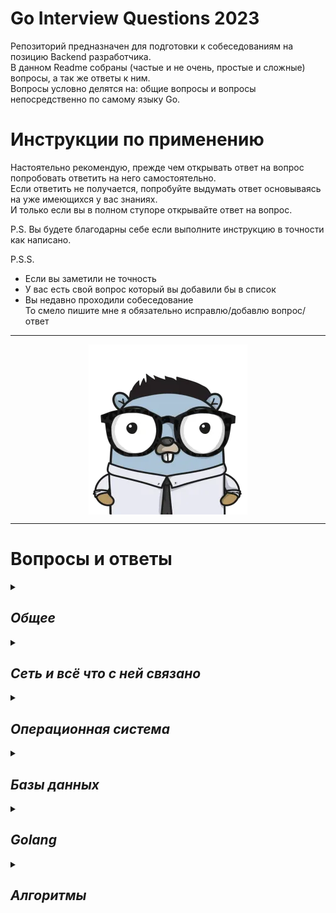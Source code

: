 # Go Interview Questions 2023
Репозиторий предназначен для подготовки к собеседованиям на позицию Backend разработчика.  
В данном Readme собраны (частые и не очень, простые и сложные) вопросы, а так же ответы к ним.  
Вопросы условно делятся на: общие вопросы и вопросы непосредственно по самому языку Go.

# Инструкции по применению
Настоятельно рекомендую, прежде чем открывать ответ на вопрос попробовать ответить на него самостоятельно.  
Если ответить не получается, попробуйте выдумать ответ основываясь на уже имеющихся у вас знаниях.  
И только если вы в полном ступоре открывайте ответ на вопрос.

P.S.
Вы будете благодарны себе если выполните инструкцию в точности как написано.

P.S.S.
- Если вы заметили не точность
- У вас есть свой вопрос который вы добавили бы в список
- Вы недавно проходили собеседование  
  То смело пишите мне я обязательно исправлю/добавлю вопрос/ответ

---
<p style="text-align: center;">
  <img src="https://github.com/DrrBurger/Photos_for_git/blob/master/1_3UreHEOa70zgNwE3JeFoHQ.webp" alt="logo" style="display: block; margin: auto;">
</p>

---

# Вопросы и ответы

<!-- ОБЩЕЕ -->
<details>
    <summary><h2><i>Общее</i></h2></summary>

---

Вопрос №1: [ Что такое микросервисы? ]

<details>
  <summary>Ответ</summary>

    - Микросервисы — это подход к разработке программного обеспечения, при котором большое приложение разбивается на меньшие, автономные компоненты. 
    Каждый микросервис представляет собой отдельный модуль, который реализует определенный функционал и может работать независимо от других модулей. 
    Эти модули обычно взаимодействуют друг с другом через API или событийно-ориентированную архитектуру.

</details>

---

Вопрос №2: [ Какие преимущества у микросервисной архитектуры по сравнению с монолитом? А какие недостатки? ]

<details>
  <summary>Ответ</summary>

    - Преимущества:
        - Гибкость: Можно использовать разные технологии и языки программирования для разных микросервисов.
        - Масштабируемость: Легче масштабировать отдельные компоненты.
        - Распределение работы: Разные команды могут работать над разными сервисами параллельно.
        - Быстрый цикл разработки: Изменения в одном микросервисе могут быть развернуты независимо от других.
        
    - Недостатки:
        - Сложность: Взаимодействие между микросервисами может стать сложным и трудным для управления.
        - Проблемы с данными: Труднее обеспечить консистентность данных между сервисами.
        - Сложность тестирования: Тестирование может быть сложнее, особенно для сценариев, которые требуют взаимодействия между множеством сервисов.
</details>

---

Вопрос №3: [ Что использовать для трассировки сервисов? Для мониторинга? А для логирования? ]

<details>
  <summary>Ответ</summary>

    - Трассировка: Jaeger, Zipkin.
    - Мониторинг: Prometheus, Grafana, Zabbix.
    - Логирование: ELK Stack (Elasticsearch, Logstash, Kibana), Grafana Loki.
</details>

---

Вопрос №4: [ Как быть с консистентностью данных между несколькими микросервисами? ] <a name="micro2"></a>

<details>
  <summary>Ответ</summary>

    - Консистентность данных в микросервисной архитектуре — сложная задача. Один из подходов — использование распределенных транзакций, но это может привести к проблемам производительности и доступности. 
      Другой подход — "eventual consistency", где система стремится обеспечить консистентность данных в течение некоторого времени. 
      Для этого часто используют шины сообщений и системы очередей, такие как Kafka или RabbitMQ, чтобы синхронизировать данные между сервисами.
</details>

---

Вопрос №5: [ Что такое сине-зеленый деплой (Blue-Green Deployment)? ]

<details>
  <summary>Ответ</summary>

    - Сине-зеленый деплой — это метод развертывания приложений, при котором создается полностью независимое окружение (зеленое), идентичное текущему
    продуктивному(синему). После проверки новой версии приложения в зеленом окружении, трафик переключается на это окружение, сделав его новым продуктивным. 
    Этот метод позволяет мгновенно откатываться к предыдущей версии, если что-то пошло не так, так как синее окружение остается нетронутым.
    
    Преимущества:
      - Быстрый откат: Если в новой версии есть проблемы, можно быстро вернуться к старой версии.
      - Нулевое время простоя: Переключение трафика происходит мгновенно, что исключает простои.
</details>

---

Вопрос №6: [ Что такое системы оркестрации контейнеров? ]

<details>
  <summary>Ответ</summary>

    - Системы оркестрации контейнеров, такие как Kubernetes, Docker Swarm или Mesos, используются для автоматизации развертывания, масштабирования 
      и управления контейнеризованными приложениями.

    Для чего они нужны:
      - Автоматизация развертывания: Один раз описав как должен работать ваш сервис, вы можете автоматически развернуть его на любом числе машин.
      - Масштабирование: Вам не нужно вручную добавлять или удалять контейнеры. Оркестратор может делать это автоматически, в зависимости от нагрузки.
      - Балансировка нагрузки: Оркестраторы могут автоматически распределять входящий трафик между контейнерами одного сервиса.
      - Высокая доступность: Оркестраторы могут перезапускать упавшие контейнеры и перемещать их между хостами.
      - Обновление и откат: Оркестраторы могут обновлять приложения с минимальными простоями, а также откатывать их до предыдущих версий.

    Эти возможности делают системы оркестрации ключевым компонентом для современных облачных и микросервисных архитектур.
</details>

---

Вопрос №7: [ Что такое рефлексия? ]

<details>
  <summary>Ответ</summary>

    - Рефлексия в программировании — это механизм, который позволяет программам исследовать информацию о типах и структурах данных во время выполнения. 
      В Go рефлексия основана на двух ключевых типах: Type и Value, которые определены в пакете reflect.
      
    С помощью рефлексии можно:
      - Определять тип переменной во время выполнения.
      - Исследовать структуры и их поля, интерфейсы, значения массивов и множество других аспектов данных.
      - Создавать новые значения, изменять их и вызывать методы на них динамически.

    Зачем это нужно?
    Рефлексия часто используется в ситуациях, где типы данных неизвестны до времени выполнения. Например, она полезна при работе с библиотеками для маршалинга
    и анмаршалинга данных (например, JSON, XML), создании ORM, фреймворков для тестирования и многом другом.

    Осторожно!!!
    Несмотря на свою мощь, рефлексию следует использовать осторожно:
      - Производительность: Рефлексивные операции обычно медленнее, чем их нерефлексивные аналоги.
      - Читаемость кода: Рефлексия может сделать код сложнее для понимания и поддержки.
      - Типобезопасность: Рефлексия может привести к ошибкам во время выполнения из-за неправильного использования типов или несуществующих полей/методов.

    Таким образом, рефлексия — мощный, но "острый" инструмент, и его следует использовать разумно.
</details>

---

Вопрос №8: [ Что такое асинхронность? ]

<details>
  <summary>Ответ</summary>

    - Вычисления в системе могут идти двумя способами:
        - синхронно - это когда код выполняется последовательно;
        - асинхронно - это когда операцию мы можем выполнять не дожидаясь результата на месте. Обычно подразумевается, что операция может быть выполнена кем-то на стороне.
</details>

---

Вопрос №9: [ Что такое параллельность? ]

<details>
  <summary>Ответ</summary>

    - Вычисления будут являться параллельным только в том случае, если они выполняются одновременно. 
      Как пример можно привести процесс ремонта в доме. У нас есть несколько мастеров-универсалов, 
      каждый из которых выполняет работы на своем объекте под ключ. При этом производительность мастеров не зависит друг от друга, 
      так как их работа не пересекается.
</details>

---

Вопрос №10: [ Что такое конкурентность? ]

<details>
  <summary>Ответ</summary>

    - Конкурентность обеспечивает выполнение нескольких задач посредством переключения контекста. 
      Конкурентные вычисления реализуются на одном ядре системы. Как пример приведем тот же процесс ремонта, но с другими вводными условиями. 
      Теперь мы имеем один объект, на который привлекаем специалистов разного профиля: по демонтажным работам, электрике, подготовке стен и полов, отделке. 
      При этом у нас часто возникают ситуации, когда хозяин уже в процессе подготовки стен, решает, что вот эта стена ему все же не нужна, и на сцену опять выходят демонтажники. 
      Такой процесс организации работ можно назвать конкурентным, так как наши мастера уступают место друг другу, одновременно клеить обои и ломать стены они не могут.
</details>

---

</details>

<!-- Сеть и всё что с ней связано -->
<details>
    <summary><h2><i>Сеть и всё что с ней связано</i></h2></summary>

---

Вопрос №1: [ В чем отличие протоколов TCP и UDP? ]

<details>
   <summary>Ответ</summary>

    - TCP (Transmission Control Protocol)
        - Ориентирован на установление надежного соединения.
        - Ошибки корректируются; потерянные или поврежденные пакеты пересылаются.
        - Поддерживает управление потоком и перегрузкой.
        - Нормально работает в условиях высокой задержки.

    - UDP (User Datagram Protocol)
        - Безусловный протокол, не устанавливает соединение.
        - Ошибки не корректируются; потерянные пакеты не восстанавливаются.
        - Не поддерживает управление потоком и перегрузкой.
        - Обычно быстрее, чем TCP.

    - Когда UDP предпочтительнее:
        - Потоковое медиа, онлайн-игры, VoIP — там, где задержка критична и потеря пакетов допустима.
</details>

---

Вопрос №2: [ Какие еще протоколы существуют? ]

<details>
  <summary>Ответ</summary>

    - Транспортный уровень (как TCP и UDP):
        - SCTP (Stream Control Transmission Protocol) — протокол, предназначенный для передачи данных с поддержкой множественных потоков и устойчивый к ошибкам.
        - CCP (Datagram Congestion Control Protocol) — протокол, предназначенный для передачи потоковых медиа.

    - Сетевой уровень:
        - IP (Internet Protocol) — протокол маршрутизации.
        - ICMP (Internet Control Message Protocol) — протокол управляющих сообщений.
        - OSPF (Open Shortest Path First) — протокол динамической маршрутизации.

    - Канальный уровень:
        - Ethernet — наиболее распространенный протокол канального уровня.
        - Wi-Fi — набор стандартов для беспроводных локальных сетей.

    - Прикладной уровень:
        - HTTP/HTTPS (HyperText Transfer Protocol/Secure) — протокол передачи гипертекста.
        - FTP (File Transfer Protocol) — протокол передачи файлов.
        - SMTP (Simple Mail Transfer Protocol) — протокол для передачи электронной почты.
        - DNS (Domain Name System) — система преобразования доменных имен в IP-адреса.
        - MQTT (Message Queuing Telemetry Transport) — протокол мессенджинга для IoT устройств.
        - Это далеко не исчерпывающий список, и существует множество других протоколов для различных специфических задач и сценариев использования.

</details>

---

</details>

<!-- Операционная система -->
<details>
    <summary><h2><i>Операционная система</i></h2></summary>

---

Вопрос №1: [ Можно ли убить поток внутри определенного процесса командой kill? ]

<details>
  <summary>Ответ</summary>

    - Обычно команда kill убивает процессы, а не отдельные потоки. В Linux потоки являются частью процесса и не могут быть убиты независимо от него командой kill.
</details>

---

</details>

<!-- Базы данных -->
<details>
    <summary><h2><i>Базы данных</i></h2></summary>

---

Вопрос №1: [ Какая разница между реляционными vs не реляционными СУБД? ]

<details>
  <summary>Ответ</summary>

    - SQL:
        Плюсы:
          - Строгая схема: Помогает в поддержании целостности данных.
          - ACID-свойства: Поддержка транзакций с гарантированной Атомарностью, Согласованностью, Изолированностью и Долговечностью.
          - SQL: Богатый язык запросов, хорошо подходящий для сложных запросов.
          - Широкая поддержка: Огромное сообщество, много документации и инструментов.
          - Зрелость: Проверенные временем, надежные решения.
        Минусы:
          - Горизонтальное масштабирование: Обычно сложнее масштабировать горизонтально по сравнению с NoSQL.
          - Сложность: SQL и реляционные схемы могут быть сложными для новичков.
          - Стоимость: Коммерческие решения могут быть дорогими.

    - NoSQL:
        Плюсы:
          - Масштабируемость: Обычно проще масштабировать горизонтально.
          - Гибкость схемы: Можно легко добавлять поля в данные.
          - Высокая производительность: Оптимизированы для больших данных и реального времени.
          - Разнообразие моделей данных: ключ-значение, документ-ориентированные, колоночные и графовые базы данных.
        Минусы:
          - Недостаток стандартизации: Множество разных систем с разными API.
          - Сложность: Распределенные системы приносят собой сложности в управлении и обслуживании.
          - Недостаточная поддержка транзакций: Не все NoSQL-системы поддерживают ACID-транзакции.
        
    - Когда выбрать NoSQL?
        - При необходимости горизонтального масштабирования.
        - Когда схема данных непостоянна или развивается со временем.
        - Для больших данных и обработки в реальном времени.

    - Какие NoSQL решения знаешь?
        - MongoDB, Cassandra, Redis, и Couchbase.
        
    - Трудности при работе с NoSQL:
        - Сложность управления распределенной системой.
        - Отсутствие стандартизированного языка запросов, как SQL.
        - Вопросы консистентности данных, особенно в распределенных системах.
</details>

---

</details>

<!-- Golang -->
<details>
    <summary><h2><i>Golang</i></h2></summary>

<!-- Общие вопросы по языку Go -->
- <details>
    <summary><h3><i>Общие вопросы по языку Go</i></h3></summary>

  ---

  - Вопрос №1: [ Расскажи кратко о языке Go ]

    <details>
      <summary>Ответ</summary>

        - Go (Golang) — это компилируемый многопоточный язык программирования от Google с открытым исходным кодом. 
          Считается языком общего назначения, но основное применение — разработка веб-сервисов и клиент-серверных приложений.
        - Язык Go был представлен в 2009 году в корпорации Google. Его полное название — Golang — производное от «Google language». 
          Язык создали Роб Пайк и Кен Томпсон.
        - У языка: Строгая статическая типизация, понятный и простой синтаксис, встроеный «сборщика мусора»  
    </details>

  ---

  - Вопрос №2: [ Как реализовано хранилище памяти в Go? ]

    <details>
      <summary>Ответ</summary>

        - Хранилища памяти в Go реализованы с помощью двух подходов:
        - хранение в stack. в основном используется для хранения локальных переменных, аргументов функции. 
          Из плюсов -stack достаточно легко очищается. 
          Из минусов - при аллокациях на stack существуют копии одних и тех же значений, которые надо хранить и обрабатывать.
        - хранение в heap. в основном используется для хранения глобальный переменных и ссылочных типов. 
          Из плюсов - при аллокациях на heap существует всегда одно уникальное значение, которое надо хранить и обрабатывать. 
          Из минусов - heap тяжело очищается, так как приходится запускать сборщик мусора, который имеет много накладных расходов и останавливает приложение.
    </details>

  ---

  - Вопрос №3: [ Какие типы данных есть в языке Go? ]

    <details>
      <summary>Ответ</summary>

        - Boolean: bool (значения true или false)

        - Целочисленные типы:
          int и uint: знаковые и беззнаковые целые числа, размер зависит от платформы (32 или 64 бита)
          int8, int16, int32, int64: знаковые целые числа с фиксированным размером
          uint8, uint16, uint32, uint64: беззнаковые целые числа с фиксированным размером
          uintptr: беззнаковый целочисленный тип, достаточный для хранения разыменованного указателя

        - Числа с плавающей точкой:
          float32, float64: числа с плавающей точкой

        - Комплексные числа:
          complex64, complex128: комплексные числа

        - Строки и символы:
          Строки: string
          Байты: byte (эквивалент типа uint8)

        - Составные типы:
          Массивы: например, [5]int (массив из 5 целых чисел)
          Срезы: например, []int (динамически изменяемый массив)
          Map (ассоциативный массив): например, map[string]int
          Структуры: например, struct { Name string; Age int }

        - Другие типы:
          Интерфейсы: interface{}
          Каналы: chan
          Указатели: например, *int (указатель на целое число)

    </details>

  ---

  - Вопрос №4: [ Что такое пакеты в go? ]

    <details>
      <summary>Ответ</summary>

        - Пакет - это механизм переиспользования кода, при котором go файлы помещаются в общую директорию. 
          В начале каждого такого файла объявляется зарезервированное слово package, а после него прописывается имя пакета. 
          В рамках пакета все функции и глобальные переменные, объявленные как в верхнем, так и в нижнем регистре, видят друг друга.   
    </details>

  ---

  - Вопрос №5: [ Что такое глобальная переменная? ]

    <details>
      <summary>Ответ</summary>

        - Глобальная переменная - это переменная уровня пакета, то есть объявленная вне функции. 
          Глобальная переменная также может быть доступна за рамками пакета, конечно только в том случае, если ее наименование начинается в верхнем регистре.
    </details>

  ---

  - Вопрос №6: [ Что такое константы и можно ли их изменять? ]

    <details>
      <summary>Ответ</summary>

        - Константы - это неизменяемые переменные, изменить константу нельзя.
    </details>

  ---

  - Вопрос №7: [ Зачем фигурные скобки с не объявленным оператором внутри функции? ]

    <details>
      <summary>Ответ</summary>

        - В go функции действительно можно объявить {} без оператора, ограничив область видимости куска кода в рамках этой функции.
    </details>

  ---

  - Вопрос №8: [ В go есть оператор switch case, можно ли выполнить несколько условий в одном объявленном операторе? ]

    <details>
      <summary>Ответ</summary>

        - Такое возможно благодаря ключевому слову fallthrough. Оно заставляет выполнять код в следующей объявленной 
          булевой секции, вне зависимости подходит ли булевое условие case этой секции.

    </details>

  ---

  - Вопрос №9: [ Что такое iota? ]

    <details>
      <summary>Ответ</summary>

        - iota - это идентификатор, который позволяет создавать последовательные не типизированные целочисленные константы. 
          Значением iota является индекс ConstSpec. Не смотря на то, что первым индексом является 0, значение первой 
          константы можно задать отличным от 0, что в свою очередь повлияет на значения последующих констант.

    </details>

  ---

  - Вопрос №10: [ Как вручную задать количество процессоров для приложения? ]

    <details>
      <summary>Ответ</summary>

        - Это позволяет сделать runtime.GOMAXPROCS(). Важно понимать, что при выставлении количества логических 
          процессоров больше, чем есть у вас в системе, вы рискуете получить определенные проблемы с производительностью. 
          Чтобы избежать этого можно задать runtime.GOMAXPROCS(runtime.NumCPU()), runtime.NumCPU() - количество логических процессоров.
    </details>

  ---

  - Вопрос №11: [ Как принудительно переключить контекст? ]

    <details>
      <summary>Ответ</summary>

        - Переключение контекста вручную осуществляется с помощью функции runtime.Goshed().
    </details>

  ---

  - Вопрос №12: [ Что такое graceful shutdown? ]

    <details>
      <summary>Ответ</summary>

        - У каждого сервера есть потребность в его отключении, обычно это происходит при получении сигнала от ОС. 
          И хорошо бы делать это отключение корректно, останавливая поэтапно все службы. Согласитесь никто из нас не 
          выключает телевизор ударом табурета по корпусу. Так же и с сервером, для корректного отключения которого есть 
          общие подходы. К примеру:
        - создать канал, прослушивающий системные сигналы на выход;
        - прослушивать этот канал;
        - при получении сигнала поэтапно выходить из горутин;
        - остановить сервер.
    </details>

  ---

  - Вопрос №13: [ Что обозначает * и &? ]

    <details>
      <summary>Ответ</summary>

        - "&" - это адрес блока памяти. То есть &myVar - это адрес того места в памяти, где хранятся данные переменной myVar. Тогда как "*" можно использовать в двух вариантах:
          чтобы объявить тип-указатель var pointVar *int. В данном случае указатель на int;
          чтобы получить значение по адресу *pointVar. Обратный предыдущему процесс, и здесь мы получим значение по адресу pointVar.
    </details>

  ---

  - Вопрос №14: [ Как происходит передача параметров в функцию? ]

    <details>
      <summary>Ответ</summary>

        - Параметры в Go всегда передаются по значению. Это значит, что всякий раз, когда мы передаем аргумент в функцию, 
          функция получает копию первоначального значения. Чтобы работать именно с той же самой переменной, не копируя ее, 
          необходимо использовать адрес этой переменной. При этом сам указатель будет скопирован.
    </details>

  ---

  - Вопрос №15: [ Есть ли особенности поведения при передаче map и slice в функцию? ]

    <details>
      <summary>Ответ</summary>

        - Передача slice и map может заставить усомниться в том, что они передаются в функцию по значению. Однако здесь 
          так же происходит копирование. Структуры slice и map (уточнение: в случае map копируется не сама структура, 
          а указатель на структуру hmap, подробнее о том, что такое hmap можно прочитать в документации) копируются, 
          однако в самих структурах содержатся ссылки на области памяти, благодаря которым создается эффект передачи по ссылке.
    </details>

  ---

  - Вопрос №16: [ Как функции делятся памятью? ]

    <details>
      <summary>Ответ</summary>

        - В начале следует сказать про фрейм. Фрейм можно представить как отдельное пространство памяти для конкретной функции. 
          Функция может работать с памятью в своем фрейме, однако не может работать с памятью фреймов других функций. 
          Когда из одной функции мы вызываем другую функцию, происходит переход фреймов. Чтобы использовать какие-то 
          данные предыдущего фрейма в следующем их можно передать по значению. Если необходимо работать не с копией, 
          а именно переменной другого фрейма, необходимо использовать переменные-указатели, которые обеспечивают доступ 
          до переменных других фреймов.
    </details>

  ---

  </details>

<!-- Численные типы -->
- <details>
    <summary><h3><i>Численные типы</i></h3></summary>

  ---

  - Вопрос №1: [ Какие численные типы есть? ]

    <details>
      <summary>Ответ</summary>

        - Целочисленные типы:
          int8: 8-битное знаковое целое число (-128 до 127)
          int16: 16-битное знаковое целое число (-32,768 до 32,767)
          int32 (rune): 32-битное знаковое целое число (-2,147,483,648 до 2,147,483,647)
          int64: 64-битное знаковое целое число (-9,223,372,036,854,775,808 до 9,223,372,036,854,775,807)
          uint8 (byte): 8-битное беззнаковое целое число (0 до 255)
          uint16: 16-битное беззнаковое целое число (0 до 65,535)
          uint32: 32-битное беззнаковое целое число (0 до 4,294,967,295)
          uint64: 64-битное беззнаковое целое число (0 до 18,446,744,073,709,551,615)
          int: знаковое целое число, размер зависит от платформы (обычно 32 или 64 бита)
          uint: беззнаковое целое число, размер зависит от платформы (обычно 32 или 64 бита)
          uintptr: беззнаковое целое число, достаточное для хранения разыменованного указателя (размер зависит от платформы)

        - Числа с плавающей точкой:
          float32: 32-битное число с плавающей точкой (приблизительный диапазон от 1.4E-45 до 3.4E+38)
          float64: 64-битное число с плавающей точкой (приблизительный диапазон от 4.9E-324 до 1.8E+308)

        - Комплексные числа:
          complex64: комплексное число с двумя 32-битными числами с плавающей точкой (для действительной и мнимой частей)
          complex128: комплексное число с двумя 64-битными числами с плавающей точкой (для действительной и мнимой частей)

    </details>

  ---

  - Вопрос №2: [ Какой результат получим если разделить int на 0 и float на 0? ]

    <details>
      <summary>Ответ</summary>

        - Это вопрос с подвохом. Деление int на 0 в go невозможно и вызовет ошибку компилятора.
          Тогда как деление float на 0 дает в своем результате бесконечность.
    </details>

  ---

  </details>

<!-- Строки -->
- <details>
    <summary><h3><i>Строки</i></h3></summary>

  ---

  - Вопрос №1: [ Что представляют собой строки в go? ]

    <details>
      <summary>Ответ</summary>

        - Строки в go - это обычный массив байт. Это надо понимать для того, чтобы ответить на следующие вопросы о строках.
        - Как можно оперировать строками?
          Строки в go можно складывать(конкатенировать), сравнивать, получить срез, длинну, и т.д

        - Что будет если сложить строки?
          Мы будем получать новые строки

        - Как определить количество символов для строки?" или "Какие есть нюансы при итерации по строке?
          Исходя из того же знания, что строка это массив байт, взяв базовую функцию len() от строки мы получим количество байт. 
          Похожее поведение будет при итерации по строке - итерация по байтам. Тогда как в зависимости от кодировки, 
          символ в строке может занимать не один байт. Для того, чтобы работать именно с символами, необходимо преобразовать 
          строку в тип []rune. Еще одним способом определения длинны строки является функция RuneCountInString пакета utf8.
    </details>

  ---

  - Вопрос №2: [ Как преобразовать строку в int и наоборот? Можно ли сделать int(string) и string(int) соответственно? ]

    <details>
      <summary>Ответ</summary>

        - Преобразование типов между int и string указанным синтаксисом невозможно. Для преобразования необходимо 
          использовать функции из пакета strconv стандартной библиотеки go. При этом для преобразования строк 
          в/из int и int64 используются разные функции, strconv.Atoi и strconv.Itoa для int, 
          strconv.ParseInt и strconv.FormatInt соответственно.
    </details>

  ---

  </details>

<!-- Интерфейсы -->
- <details>
    <summary><h3><i>Интерфейсы</i></h3></summary>

  ---

  - Вопрос №1: [ Интерфейсы: Что такое интерфейс в Go? Зачем нужен на практике? Примеры задач где стоит ввести? ]

    <details>
      <summary>Ответ</summary>

        - В Go, интерфейс — это набор сигнатур методов (контракт). Тип, реализующий все методы, указанные в интерфейсе, считается 
          реализующим этот интерфейс. Особенностью языка Go является неявная реализация интерфейсов: вам не нужно явно
          указывать, что тип реализует интерфейс.

        - Зачем нужны интерфейсы на практике:
          Абстракция: Интерфейсы позволяют абстрагировать поведение, делая код более модульным и легко тестируемым.
          Расширяемость: Легко добавлять новые функциональности, не меняя существующий код.
          Полиморфизм: Работа с разными типами данных, как если бы они были одним и тем же типом.

        - Примеры задач, где стоит ввести интерфейс
          Логирование: Если у вас есть несколько способов логирования (в файл, в БД, через сеть), вы можете определить 
          интерфейс Logger с методом Log, и затем реализовать его различными способами.
          Сетевые запросы: Если ваше приложение взаимодействует с различными внешними API, вы можете создать интерфейс 
          APIClient с методами, которые нужны для взаимодействия с API.
          Тестирование: Интерфейсы позволяют легко мокать зависимости, что упрощает тестирование.

    </details>

  ---

  - Вопрос №2: [ Что такое пустой интерфейс? ]

    <details>
      <summary>Ответ</summary>

        - В Go, пустой интерфейс interface{} не имеет методов. Это означает, что любой тип автоматически реализует 
          пустой интерфейс, и вы можете присвоить значение любого типа переменной пустого интерфейса. Это обычно 
          используется для создания контейнеров, которые могут хранить значения любого типа, или для функций, 
          которые могут принимать аргументы любого типа.
    </details>

  ---

  - Вопрос №3: [ Как устроен внутри nil интерфейс vs nil внутри интерфейса? ]

    <details>
      <summary>Ответ</summary>

        - Под капотом, интерфейс в Go — это двухсловная структура, содержащая:
          Type: Указатель на информацию о типе. Это позволяет интерфейсу знать, какой именно тип он хранит.
          Data: Указатель на само значение.
          Для пустого интерфейса эта структура особенно полезна, потому что Type будет указывать на реальный тип данных, 
          хранящихся в Data, что позволяет динамически определять тип при выполнении (runtime).
          Этот механизм делает интерфейсы относительно медленными по сравнению с конкретными типами, так как добавляет 
          дополнительный уровень индирекции и необходимость динамического определения типов. Однако это не всегда критично 
          и является приемлемой "ценой" за удобство и гибкость интерфейсов.
          Таким образом, использование пустого интерфейса в Go — это удобный, но не всегда оптимальный с точки зрения 
          производительности способ работы с данными неизвестного или переменного типа.

          ```var a interface{} 
             var b *int 
             a=b 
             fmt.Println("ab", a==nil)```
          
          - Nil интерфейс
            Когда мы говорим, что интерфейс равен nil, это означает, что оба поля внутренней структуры интерфейса 
            (Type и Data) равны nil. Это можно представить как "абсолютный" nil для интерфейса.

          ```var a interface{}
             fmt.Println(a == nil)  // Вывод: true```

          - Nil внутри интерфейса
            Пример var b *int создает указатель на int, который равен nil. Однако, когда этот nil указатель присваивается 
            интерфейсной переменной a, поле Type внутренней структуры интерфейса теперь указывает на тип *int, 
            в то время как поле Data равно nil.

          ```var a interface{}
             var b *int
             a = b
             fmt.Println(a == nil)  // Вывод: false```

          - Здесь a == nil вернет false, потому что, хотя Data равно nil, Type указывает на тип *int. С точки зрения интерфейса, это не nil.
            Этот аспект может иногда приводить к неожиданному поведению и ошибкам, и его важно понимать при работе с интерфейсами в Go. 
    </details>

  ---

  - Вопрос №4: [ Как определить тип интерфейса? ]

    <details>
      <summary>Ответ</summary>

        - С помощью инструкции switch case и приведения типа можно определить тип интерфейса, указав возможные варианты 
          базового типа его значения.

        ```switch v := animal.(type) {
           case Dog:
           fmt.Println("It's a dog:", v.Speak())
           default:
           fmt.Println("Unknown type")
           }```
    </details>

  ---

  - Вопрос №5: [ В каком пакете лучше объявлять интерфейсы и почему? ]

    <details>
      <summary>Ответ</summary>

        - В Go интерфейсы часто объявляются в том пакете, который будет использовать, а не реализовывать, этот интерфейс. 
          Это принципиально отличается от некоторых других языков программирования, где интерфейсы часто объявляются 
          в том же пакете, что и их реализации. Рассмотрим причины этого:

          Цель интерфейса
          Интерфейс в Go — это определение "контракта": он описывает, что должен делать тип, но не как. Клиентский код, 
          который опирается на этот "контракт", важнее, чем реализации, потому что интерфейс обеспечивает абстракцию, 
          которая позволяет клиентскому коду не зависеть от конкретных реализаций.

          Разделение зависимостей
          Если вы помещаете интерфейс в пакет, который будет его использовать, то этот пакет не становится зависимым от 
          всех пакетов, которые реализуют этот интерфейс. Это упрощает управление зависимостями.

          Принцип наименьшего знания
          Пакеты, реализующие интерфейс, не должны знать о существовании интерфейса. Это уменьшает связность кода и 
          делает его более модульным и легким для тестирования и переиспользования.

          В целом, нет строгих правил, где должны объявляться интерфейсы, и иногда имеет смысл объявлять их в пакете с 
          реализацией, особенно если интерфейс и его реализация очень тесно связаны. Однако часто более полезным оказывается 
          принцип "интерфейсы в пакете-пользователе, реализации где-то еще".
    </details>

  ---

  </details>

<!-- Массивы и слайсы -->
- <details>
    <summary><h3><i>Массивы и слайсы</i></h3></summary>

  ---

  - Вопрос №1: [ Что такое слайс и чем он отличается от массива? ]

    <details>
      <summary>Ответ</summary>

        - Cлайс - это структура go, которая включает в себя ссылку на базовый массив, а также две переменные len(length) и cap(capacity).
          len это длина слайса - то количество элементов, которое в нём сейчас находится.
          cap - это ёмкость слайса - то количество элементов, которые мы можем записать в слайс сверх len без его дальнейшего расширения.
          Array - это последовательно выделенная область памяти. Частью типа array является его размер, который в том числе является не изменяемым.
    </details>

  ---

  - Вопрос №2: [ Какой размер массива выделяется под слайс при его расширении за рамки его емкости? ]

    <details>
      <summary>Ответ</summary>

        - Если отвечать на вопрос поверхностно, то можно сказать, что базовый массив расширяется в два раза от нашей capacity.
        Отвечая более емко, следует учесть, что при больших значениях расширение будет не в два раза и будет вычисляться по 
        специальной формуле в функции growslice().

        Если развернуть ответ полностью, то это будет звучать примерно так: 
        * если требуемая cap больше чем вдвое исходной cap, то новая cap будет равна требуемой;
        * если это условие не выполнено, а также len текущего слайса меньше 256, то новая cap будет в два раза больше базовой cap;
        * если первое и второе условия не выполнены, то емкость будет увеличиваться в цикле на четверть от базовой емкости пока 
        не будет обработано переполнение. Посмотреть эти условия более подробно можно в исходниках go.
    </details>

      ---

      </details>

<!-- Map -->
- <details>
    <summary><h3><i>Map</i></h3></summary>

  ---

  - Вопрос №1: [ Как реализована map(карта) go? ]

    <details>
      <summary>Ответ</summary>

        - Сама map в go - это структура, реализующая операции хеширования. При этом, так же как и любую структуру, 
          содержащую ссылки на области памяти,map необходимо инициализировать. map ссылается на такие элементы как 
          bucket (в переводе на русский "ведра"). Каждый bucket содержит в себе:

        * 8 экстра бит, с помощью которых осуществляется доступ до значений в этом bucket;
        * ссылку на следующий коллизионный bucket;
        * 8 пар ключ-значение, уложенных в массив.
    </details>

  ---

  - Вопрос №2: [ Можно ли брать ссылку на значение, хранящееся по ключу в map? ]

    <details>
      <summary>Ответ</summary>

        - Нельзя так как map поддерживает процедуру эвакуации. Значения, хранящиеся в определённой ячейки памяти в текущий момент 
          времени, в следующий момент времени уже могут там не храниться.
    </details>

  ---

  - Вопрос №3: [ Что такое эвакуация, и в каком случае она будет происходить? ]

    <details>
      <summary>Ответ</summary>

        - Эвакуация - это процесс когда map переносит свои значения из одной области памяти в другую. Это происходит 
          из-за того что число значений в каждом отдельном bucket максимально равно 8.
          В тот момент времени, когда среднее количество значений в bucket составляет 6.5, go понимает, что размер map 
          не удовлетворяет необходимому. Начинается процесс расширения map.
          Следует отметить, что сам процесс эвакуации может происходить некоторое время, на протяжение которого новые и 
          старые данные будут связаны.
    </details>

  ---

  - Вопрос №4: [ Какие есть особенности синтаксиса получения и записи значений в map? ]

    <details>
      <summary>Ответ</summary>

        - Получить значение из map, которую мы предварительно не аллоцировали нельзя, приложение упадет в панику.
          Если ключ не найден в map в ответ мы получим дефолтное значение для типа значений map. То есть, 
          для строки - это будет пустая строка, для int - 0 и так далее. Для того, чтобы точно понять, что в map 
          действительно есть значение, хранящееся по переданному ключу, необходимо использовать специальный синтаксис. 
          А именно, возвращать не только само значение, но и булевую переменную, которая показывает удалось-ли получить 
          значение по ключу.
    </details>

  ---

  - Вопрос №5: [ Как происходит поиск по ключу в map? ]

    <details>
      <summary>Ответ</summary>

        - вычисляется хэш от ключа;
        - с помощью значения хэша и размера bucket вычисляется используемый для хранения bucket;
        - вычисляется дополнительный хэш - это первые 8 бит уже полученного хэша;
        - в полученном bucketпоследовательно сравнивается каждый из 8 его дополнительных хэшей с дополнительным хэшем ключа;
        - если дополнительные хэши совпали, то получаем ссылку на значение и возвращаем его;
        - если дополнительные хэши не совпали, и в bucket больше нет дополнительных хэшей, алгоритм переходит в 
          следующий bucket, ссылка на который хранится в текущем;
        - если в текущем bucket нет ссылки на следующий bucket, а значение так и не найдено, возвращается дефолтное значение.

    </details>

  ---

  </details>

<!-- Defer -->
- <details>
    <summary><h3><i>Defer</i></h3></summary>

  ---

  - Вопрос №1: [ Зачем используется ключевое слово defer в go? ]

    <details>
      <summary>Ответ</summary>

        - Ключевое слово defer используется для отложенного вызова функции. При этом, место объявления одной инструкции 
          defer в коде никак не влияет на то, когда та выполнится.
          Функция с defer всегда выполняется перед выходом из внешней функции, в которой defer объявлялась.
    </details>

  ---

  - Вопрос №2: [ Каков порядок возврата при использовании несколько функций с defer в рамках одной внешней функции? ]

    <details>
      <summary>Ответ</summary>

        - defer добавляет переданную после него функцию в стэк. При возврате внешней функции, вызываются все, добавленные 
          в стэк вызовы. Поскольку стэк работает по принципу LIFO (last in first out), значения стэка возвращаются в 
          порядке от последнего к первому.
          Таким образом функции c defer будут вызываться в обратной последовательности от их объявления во внешней 
          функции.
    </details>

  ---

  - Вопрос №3: [ Как передаются значения в функции, перед которыми указано ключевое слово defer? ]

    <details>
      <summary>Ответ</summary>

        - Аргументы функций, перед которыми указано ключевое слово defer оцениваются немедленно. То есть на тот момент, 
          когда переданы в функцию.
    </details>

  ---

  </details>

<!-- Горутины -->
- <details>
    <summary><h3><i>Горутины</i></h3></summary>

  ---

  - Вопрос №1: [ Что такое поток и горутина? ]

    <details>
      <summary>Ответ</summary>

        - Поток (Thread)
          Поток — это базовая единица выполнения кода в операционной системе. Каждый поток имеет свой собственный стек и
          счетчик команд, но потоки из одного и того же процесса обычно разделяют ту же область памяти (кучу), переменные
          окружения и открытые файлы. Современные операционные системы, такие как Windows, macOS и Linux, поддерживают
          многопоточные процессы.

          Преимущества:
          Потоки в одном процессе могут легко разделять ресурсы, такие как память и переменные.
          Создание нового потока обычно менее ресурсоемко, чем создание нового процесса.

          Недостатки:
          Управление потоками и синхронизация между ними могут быть сложными.
          Проблемы, такие как "гонка" (race conditions), могут возникнуть, если необходимая синхронизация между потоками 
          не реализована правильно.

        - Горутины — это абстракция, предоставляемая языком программирования Go, для создания легковесных потоков выполнения. 
          Горутины работают на фоне операционных потоков, но управляются Go runtime, что делает их более легковесными и 
          эффективными для многозадачности.

          Преимущества:
          Легковесны и требуют меньше памяти по сравнению с обычными потоками.
          Go runtime автоматически обрабатывает все детали, связанные с жизненным циклом горутин, включая планирование и синхронизацию.

          Недостатки:
          Специфичны для языка Go и не могут быть использованы в других языках программирования без подобной абстракции.

        - Процессы, потоки и горутины представляют разные уровни абстракции для выполнения кода в операционных системах 
          и языках программирования. Рассмотрим их отличия:

          Процесс
          Изоляция: Процесс является полностью изолированной единицей выполнения с собственным адресным пространством и ресурсами.
          ОС: Управляется напрямую операционной системой.
          Затраты: Создание, уничтожение и контекстное переключение процессов являются дорогостоящими операциями.
          Коммуникация: Взаимодействие между процессами (IPC, Inter-Process Communication) обычно медленное и сложно настраивается.
          Примеры: Веб-сервер, база данных, браузер — каждый из них является отдельным процессом.

          Поток (Thread)
          Изоляция: Потоки внутри одного процесса разделяют адресное пространство и ресурсы, что упрощает коммуникацию между ними.
          ОС: Также управляется операционной системой, но легче и быстрее создавать и уничтожать по сравнению с процессами.
          Затраты: Меньше ресурсов требуется для создания, уничтожения и переключения контекста.
          Коммуникация: Быстрое взаимодействие между потоками за счет общего адресного пространства.
          Примеры: Потоки внутри веб-сервера, которые обрабатывают отдельные входящие соединения.

          Горутина (Goroutine)
          Изоляция: Горутины являются ещё более "легковесными" потоками, управляемыми средой исполнения Go, а не ОС.
          ОС: Управляется планировщиком в среде исполнения Go.
          Затраты: Очень дешевы в плане ресурсов. Создание, уничтожение и переключение контекста выполняются очень быстро.
          Коммуникация: Используют каналы и другие средства синхронизации Go для взаимодействия, что делает код более читаемым и поддерживаемым.
          Примеры: Отдельные задачи внутри веб-сервера на Go, работающие параллельно для обработки входящих запросов.

          В итоге, выбор между этими требуется сделать на основе нужд в изоляции, уровне управления и ресурсах. 
          Горутины предоставляют высокоуровневую абстракцию с минимальными затратами, потоки предоставляют более гибкий 
          контроль при меньших затратах по сравнению с процессами, а процессы предоставляют полную изоляцию и управляются 
          напрямую операционной системой.
    </details>

  ---

  - Вопрос №2: [ Сколько можно запустить потоков и горутин? ]

    <details>
      <summary>Ответ</summary>

        - Потоки: Ограничено ресурсами системы, обычно несколько тысяч.
        - Горутины: Теоретически, десятки и сотни тысяч, зависит от ресурсов и конкретной задачи.
    </details>

  ---

  - Вопрос №3: [ Каков минимальный и максимальный вес горутин? ]

    <details>
      <summary>Ответ</summary>

        - На этот вопрос, ожидается ответ, не сколько весят все вместе взятые поля в структуре g объекта горутины. 
          Интервьюера интересуют минимальный и максимальный размер стэка горутины. Минимальный (начальный) размер стэка 
          составляет 2 КБ. Максимальный размер стэка горутины зависит от архитектуры системы и равен 1 ГБ для 64-разрядной 
          архитектуры, 250 МБ для 32-разрядной архитектуры.
    </details>

  ---

  - Вопрос №4: [ Что будет если размер горутины превысил допустимый максимум? ]

    <details>
      <summary>Ответ</summary>

        - Если размер стэка горутины превышен (к примеру запустили бесконечную рекурсию), то приложение упадет с fatal error.
    </details>

  ---

  - Вопрос №5: [ Какие есть способы остановить все горутины в приложении? ]

    <details>
      <summary>Ответ</summary>

        - Если размышлять глобально, то таких способа 3:
        * завершение main функции и main горутины;
        * прослушивание всеми горутинами channel, при закрытии channel отправляется значение по умолчанию всем слушателям, при получении сигнала все горутины делают return;
        * завязать все горутины на переданный в них context.
    </details>

  ---

  - Вопрос №6: [ Как наладить связь между горутинами? ]

    <details>
      <summary>Ответ</summary>

        - Горутины общаются друг с другом посредством перегонки необходимых данных по channel. Именно о каналах идет речь 
          в знаменитом девизе Go: "Не общайтесь, делясь памятью; делитесь памятью, общаясь".
    </details>

  ---

  </details>

<!-- Примитивы синхронизации -->
- <details>
    <summary><h3><i>Примитивы синхронизации</i></h3></summary>

  ---

  - Вопрос №1: [ Какие есть примитивы синхронизации? Расскажи немного про каждый ]

    <details>
      <summary>Ответ</summary>

        - wait group:
          sync.WaitGroup используется для ожидания завершения группы горутин. Это полезно, когда вы хотите дождаться 
          завершения всех запущенных задач.

        - mutex:
          sync.Mutex и sync.RWMutex — это примитивы для обеспечения взаимоисключающего доступа к ресурсам. 
          Mutex используется для обеспечения эксклюзивного доступа к критической секции кода.

        - atomic:
          предоставляет функции для выполнения атомарных операций на базовых типах данных, таких как int32, int64, 
          uint32, uint64, uintptr, и указателях. Эти операции гарантируют, что изменение значения будет выполнено 
          без прерываний, что полезно при высококонкурентном доступе к переменной.

        - sync map:
          sync.Map — это конкурентная (thread-safe) реализация карты, которая может быть безопасно использована 
          несколькими горутинами без дополнительной блокировки. Обычные карты в Go не являются безопасными для использования 
          в нескольких горутинах. Если вы пытаетесь одновременно читать и модифицировать карту из разных горутин, 
          это может привести к неопределённому поведению. sync.Map решает эту проблему.

        - once:
          sync.Once предназначен для безопасного выполнения какой-либо операции только один раз, независимо от того, 
          сколько горутин пытаются её выполнить.

        - channel:
          Каналы в Go — это мощный примитив для синхронизации и передачи данных между горутинами. Они могут быть 
          использованы как очереди сообщений или как семафоры.
    </details>

  ---

  - Вопрос №2: [ Что такое channel под капотом? ]

    <details>
      <summary>Ответ</summary>

        - channel - это абстракция Go, которая помогает горутинам общаться друг с другом, передавая по channel значения. 
          Канал можно представить как трубу, в которую одни горутины кладут данные, а другие их вычитывают. Под капотом 
          channel представляет из себя 3 структуры (hchan, sudog, waitq). Наиболее интересной для нас является hchan, основные поля которой:

        - qcount - количество элементов в буфере;
        - dataqsiz - размерность буфера;
        - buf - указатель на буфер для элементов канала;
        - elemsize - размер элемента в канале;
        - closed - флаг, указывающий, закрыт канал или нет (1/0 соответственно);
        - elemtyp - тип элемента;
        - recvq - указатель на связанный список горутин, ожидающих чтения из канала;
        - sendq - указатель на связанный список горутин, ожидающих запись в канал;
        - lock - мьютекс для безопасного доступа к каналу. Когда мы создаем канал, мы присваеваем hchan elemtype и 
          elemsize и аллоцируем структуру hchan в Heap.
    </details>

  ---

  - Вопрос №3: [ Что такое буферизированный и не буферизированный channel? ]

    <details>
      <summary>Ответ</summary>

        - channel делятся на два типа по наличию/отсутствию буфера. Соответственно в первом случае поле dataqsiz будет
          равно размеру переданного буфера (3), а поле buf будет ссылкой на этот буфер. Во втором случае поле dataqsiz 
          будет равно 0, а поле buf будет nil. Отсюда возникает различное поведение этих типов channel при операциях с ними
    </details>

  ---

  - Вопрос №4: [ Какие действия можно произвести с каналом? ]

    <details>
      <summary>Ответ</summary>

        - С channel можно сделать 4 действия:
        - создать канал
        - записать что-то в канал
        - что-то вычитать из канала
        - закрыть канал
    </details>

  ---

  - Вопрос №5: [ Что будет если писать/читать в nil channel? ]

    <details>
      <summary>Ответ</summary>

        - Как мы смотрели ранее, канал - это структура, которую надо инициализировать. Если же мы этого не сделали и пишем в nil канал
          то произойдет deadlockиfatal error(при условии всех спящих горутин), так как в исходниках Go идет проверка на nil.
          Точно такое же поведение будет при чтении из nil канала
    </details>

  ---

  - Вопрос №6: [ Что будет если писать/читать в/из закрытый channel? ]

    <details>
      <summary>Ответ</summary>

        - Запись в закрытый канал приведет к панике. Опять же из-за проверки флага в исходниках. 
          При чтении из закрытого канала мы получим совсем другое поведение - значение из буфера, если оно есть, или 
          дефолтное значение типа данных канала если буфер канала пуст
    </details>

  ---

  - Вопрос №7: [ Как закрыть channel? Что с ним происходит? ]

    <details>
      <summary>Ответ</summary>

        - Для закрытия канала предусмотрена функция close. Если упрощенно (опускаем блокировки), то при закрытии канала происходят следующие действия:
        - проверка, что канал инициализирован и не является nil (panic - если это не так);
        - проверка, что канал не закрыт (panic - если это не так);
        - поле close hchan выставляется в 1 (true);
        - отправка всем ожидающим чтения default value типа данных в канале;
        - ожидающие записи получают panic. Интересный момент, что так как закрытие канала не блокирует чтение канала, 
          то данные из буфера канала можно вычитать и после его закрытия.
    </details>

  ---

  - Вопрос №8: [ Какие есть инструкции для чтения из channel? ]

    <details>
      <summary>Ответ</summary>

        - Из канала можно читать значения:
          присваивая их в переменную;
          прослушивая канал с помощью инструкции for range;
          прослушивая канал с помощью инструкции select case. Также следует обратить внимание, что чтение из закрытого 
          канала отдает дефолтное значение типа данных канала. Поэтому существует возможность проверить, что при чтении 
          получено значение из буфера. Для этого используется синтаксис со второй (bool) переменной val, ok := <- myChan.
    </details>

  ---

  - Вопрос №9: [ Что будет если писать/читать в/из буферизированный channel? ]

    <details>
      <summary>Ответ</summary>

        - Запись в буферизированный канал не является блокирующей операцией до тех пор, пока не заполнится буфер канала. 
          После операция вызовет блокировку. Чтение из буферизированного канала не является блокирующим, если буфер 
          канала не пуст. При пустом буфере канала чтение из него вызовет блокировку. Важный момент, что чтение из 
          буферизированного канала - жадная операция. Если начался процесс чтения данных из канала, то данные будут 
          читаться без блокировки до момента опустошения буфера.
    </details>

  ---

  - Вопрос №10: [ Что будет если писать/читать в/из не буферизированный channel? ]

    <details>
      <summary>Ответ</summary>

        - Небуферизированный канал - это тот же буферизированный канал, но с nil буфером. Соответственно принцип его 
          работы будет таким же. Чтение из пустого и запись в непустой небуферизированный канал являются блокирующими операциями.
    </details>

  ---

  </details>

<!-- Switch/Select/Case -->
- <details>
    <summary><h3><i>Switch/Select/Case</i></h3></summary>

  ---

  - Вопрос №1: [ Как сделать select неблокирующим? ]

    <details>
      <summary>Ответ</summary>

        - Есть возможность задать поведение для select по умолчанию, то есть для случаев, когда не выполняются case. 
          Для этого необходимо добавить инструкцию default. Таким образом, когда не срабатывает ни один из case будет 
          срабатывать кусок кода под инструкцией default.
    </details>

  ---

  - Вопрос №2: [ Какой порядок исполнения операций case в select? ]

    <details>
      <summary>Ответ</summary>

        - Первым выполнится тот case в select, который будет готов. При одновременной отправке данных в каналы, 
          прослушиваемые в select порядок операций не гарантирован.
    </details>

  ---

  </details>

<!-- Context -->
- <details>
    <summary><h3><i>Context</i></h3></summary>

  ---

  - Вопрос №1: [ Что такое context в GO? ]

    <details>
      <summary>Ответ</summary>

        - По сути context - это некий сборник метаданных, который можно привязать к какому-нибудь процессу. 
          К примеру для HTTP вызова можно объявить context, записать туда куки и иную информацию о пользователе. 
          По окончанию вызова context можно отменить.
    </details>

  ---

  - Вопрос №2: [ Для чего применяется context? ]

    <details>
      <summary>Ответ</summary>

        - У context два основных применения:
        - для отмены выполнения либо по таймауту, либо по дедлайну. Тот же пример с HTTP запросами;
        - для передачи параметров. Правда злоупотребление этим плохо сказывается на явности кодовой базы. 
          Обязательные параметры передавать через context все же не стоит.
    </details>

  ---

  - Вопрос №3: [ Чем отличается context.Background от context.TODO? ]

    <details>
      <summary>Ответ</summary>

        - И context.Background() и context.TODO() это одно и то же. Разница лишь в том, что context.TODO() выставляется 
          в местах, где пока нет понимания, что необходимо использовать context.Background() и возможно его надо 
          заменить на дочерний контекст.

    </details>

  ---

  - Вопрос №4: [ Как передавать значения и вычитывать их из context? ]

    <details>
      <summary>Ответ</summary>

        - В пакете context существует функция context.WithValue(parent Context, key, val interface{}) Context, 
          которая от родительского контекста создает производный и добавляет в него по key значение. 
          Извлекая значение из context необходимо помнить, что на выход получаем интерфейс, который необходимо 
          правильно скастить.
    </details>

  ---

  - Вопрос №5: [ Каковы отличия context.WithCancel, context.WithDeadline, context.WithTimeout? ]

    <details>
      <summary>Ответ</summary>

        - context.WithCancel(parent Context) (ctx Context, cancel CancelFunc) создает контекст производный от родительского,
          также возвращает функцию отмены, с помощью которой этот контекст можно закрыть. Общепринятой практикой является 
          работать с функцией отмены там, где она получена, не передавая ее глубже.
        - context.WithDeadline(parent Context, d time.Time) (ctx Context, cancel CancelFunc) создает контекст производный
          от родительского, также возвращает функцию отмены, с помощью которой этот контекст можно закрыть. Контекст 
          автоматически отменится в переданное, как входной параметр функции, время.
        - context.WithTimeout(parent Context, timeout time.Duration) (ctx Context, cancel CancelFunc) создает контекст
          производный от родительского, также возвращает функцию отмены, с помощью которой этот контекст можно закрыть. 
          Контекст автоматически отменится через интервал времени, переданный, как входной параметр функции.
    </details>

  ---

  - Вопрос №6: [ Как обрабатывать отмену context? ]

    <details>
      <summary>Ответ</summary>

        - Отмену контекста можно обрабатывать через канал <-context.Done(), который уведомляет об отмене контекста.

    </details>

  ---

  </details>

<!-- Garbage Collector -->
- <details>
    <summary><h3><i>Garbage Collector</i></h3></summary>

  ---

  - Вопрос №1: [ Что такое сборщик мусора и по какому алгоритму он реализован в Go? ]

    <details>
      <summary>Ответ</summary>

        - Любую аллоцированную память необходимо очищать после окончания ее использования. В некоторых языках 
          программирования разработчик сам должен управлять этим процессом. В Go неиспользуемые объекты находит и удаляет
          сборщик мусора. Сборщик мусора - устроен по алгоритму Mark and Sweep
    </details>

  ---

  - Вопрос №2: [ Расскажите про алгоритм mark and sweep ]

    <details>
      <summary>Ответ</summary>

        - Алгоритм Mark and Sweep состоит из двух частей:
        * Mark разметка.
        * Sweep очистка памяти. 
          Сама стадия Mark реализована с помощью 3 цветного алгоритма. Для наглядности представим, что все наши данные 
          лежат в виде графа, все узлы графа помечаем белым цветом. 
          Алгоритм:
          идет сканирование объектов первого уровня доступа, тех которые хранятся либо глобально, либо в стэке потока;
          объекты первого уровня помечаются серым цветом;
          в каждом сером объекте ищутся ссылки на области памяти;
          объекты по ссылкам помечаются серым;
          сам родительский элемент помечается черным;
          процесс повторяется, пока не останется серых объектов (белые объекты будем удалять на следующем шаге).

    </details>

  ---

  - Вопрос №3: [ Когда запускается сборщик мусора? ]

    <details>
      <summary>Ответ</summary>

        - По умолчанию сборщик мусора запускается в тот момент, когда heap увеличился вдвое. 
          Этот параметр также можно настроить с помощью переменной среды окружения GOGC. 
          Вручную сборщик мусора можно запустить с помощью runtime.GC()
    </details>

  ---

  - Вопрос №4: [ Сколько ресурсов потребляет сборщик мусора? ]

    <details>
      <summary>Ответ</summary>

        - Сборщик мусора потребляет до 25% CPU для фазы Mark. Помимо этого за цикл работы сборщика мусора два раза 
          происходит остановка приложения (вызов stop the world).
    </details>

  ---

  </details>

<!-- ООП в Golang -->
- <details>
    <summary><h3><i>ООП в Golang</i></h3></summary>

  ---

  - Вопрос №1: [ Как реализовано ООП в golang? ]

    <details>
      <summary>Ответ</summary>

        - Как реализовано наследование?
          Как такового наследования в go нет, но при этом у нас есть структуры - это специальные типы, в которые мы 
          можем включать другие типы, в том числе такие же структуры. При этом методы дочерних структур родительская 
          структура также будет наследовать.
          Что будет, если и в родительской и дочерней структуре есть реализация методов с одинаковым названием?
          Реализация родительского метода будет переписана реализацией дочернего метода.
          
        - Как реализована Инкапсуляция?
          Инкапсуляция в go - это возможность задавать переменным, функциям и методам первую букву названия в верхнем 
          или нижнем регистре. Соответственно нижний регистр будет значить, что переменная, функция или метод доступна 
          только в рамках пакета. Тогда как верхний регистр даст доступ к переменной, функции или методу за рамками пакета.
          
        - Как реализован Полиморфизм?
          Полиморфизм в go реализован с помощью интерфейсов. Основная идея заключается в том, что мы можем объявить 
          интерфейсы (контракты на определённое поведение) для наших типов. При этом, для типов мы должны реализовать 
          методы, удовлетворяющие этим интерфейсам. Таким образом, мы сможем работать со всем набором типов, у которых 
          реализовали интерфейсы, как с единым интерфейсным типом.
    </details>

  ---

  </details>

<!-- Ошибки и паники Golang -->
- <details>
    <summary><h3><i>Ошибки и паники Golang</i></h3></summary>

  ---

  - Вопрос №1: [ Обработка ошибок в go, есть ли исключения, как работать с panic? ]

    <details>
      <summary>Ответ</summary>

        - В Go нет традиционной системы исключений, как в некоторых других языках программирования (например, Java или Python).
          Вместо этого Go предпочитает явную обработку ошибок с помощью возвращаемых значений. В Go типичный способ 
          бработки ошибок — это возврат ошибки в качестве одного из возвращаемых значений функции.

          Panic и Recover
          Хотя исключений нет, в Go есть механизмы panic и recover, которые используются для обработки и восстановления 
          после критических ошибок (обычно это ошибки, которые программист не предвидел или не может корректно обработать).

        - "panic" останавливает нормальное выполнение функций и начинает прокладывать путь обратно по стеку вызовов, 
          выполняя при этом defer-вызовы.
        - "recover" используется для перехвата значения, переданного panic, должен быть вызван внутри defer он возвращает
          значение паники, после этого паника прекращается, и выполнение программы продолжается с инструкции, 
          следующей за вызовом паничной функции, которая привела к панике

          Принципы обработки ошибок в Go
        * Явность превыше всего: Явная проверка ошибок делает код более понятным.
        * Не игнорируйте ошибки: В отсутствие исключений игнорирование возвращаемого значения ошибки является плохой практикой.
        * Используйте panic только для критических ошибок: Это не замена обычной обработке ошибок.
    </details>

  ---

  </details>

</details>

<!-- Алгоритмы -->
<details>
    <summary><h2><i>Алгоритмы</i></h2></summary>

---

Вопрос №1: [ Как отсортировать файл на 100GB с 1GB ОЗУ? ]

<details>
  <summary>Ответ</summary>

    - Используйте внешнюю сортировку:
    - Разделите большой файл на меньшие части размером < 1GB.
    - Отсортируйте каждую часть в памяти и сохраните на диск.
    - Объедините отсортированные части, считывая и сравнивая первые элементы каждого файла. 
</details>

---

</details>
